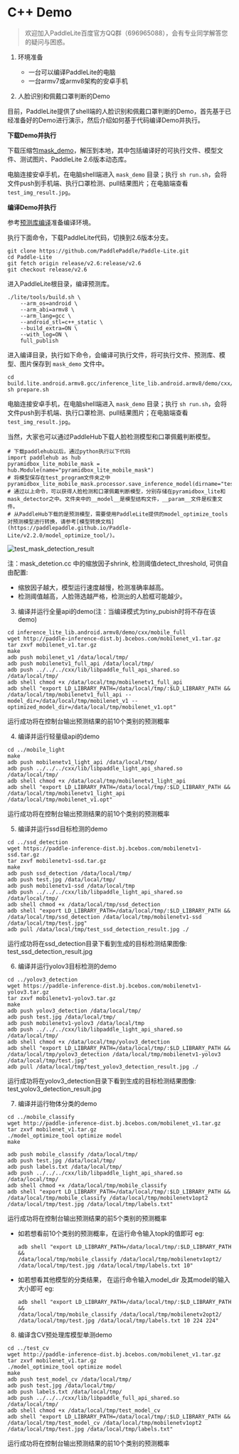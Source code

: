 # C++ Demo

> 欢迎加入PaddleLite百度官方QQ群（696965088），会有专业同学解答您的疑问与困惑。

1. 环境准备
   - 一台可以编译PaddleLite的电脑
   - 一台armv7或armv8架构的安卓手机

2. 人脸识别和佩戴口罩判断的Demo

目前，PaddleLite提供了shell端的人脸识别和佩戴口罩判断的Demo，首先基于已经准备好的Demo进行演示，然后介绍如何基于代码编译Demo并执行。

**下载Demo并执行**

下载压缩包[mask_demo](https://paddle-inference-dist.cdn.bcebos.com/PaddleLiteDemo/mask_demo_v2.6.tgz)，解压到本地，其中包括编译好的可执行文件、模型文件、测试图片、PaddleLite 2.6版本动态库。

电脑连接安卓手机，在电脑shell端进入 `mask_demo` 目录；执行 `sh run.sh`，会将文件push到手机端、执行口罩检测、pull结果图片；在电脑端查看 `test_img_result.jpg`。


**编译Demo并执行**

参考[预测库编译](https://paddle-lite.readthedocs.io/zh/latest/user_guides/source_compile.html)准备编译环境。

执行下面命令，下载PaddleLite代码，切换到2.6版本分支。
```shell
git clone https://github.com/PaddlePaddle/Paddle-Lite.git
cd Paddle-Lite
git fetch origin release/v2.6:release/v2.6 
git checkout release/v2.6
```

进入PaddleLite根目录，编译预测库。
```shell
./lite/tools/build.sh \
    --arm_os=android \
    --arm_abi=armv8 \
    --arm_lang=gcc \
    --android_stl=c++_static \
    --build_extra=ON \
    --with_log=ON \
    full_publish
```

进入编译目录，执行如下命令，会编译可执行文件，将可执行文件、预测库、模型、图片保存到 `mask_demo` 文件中。
```shell
cd build.lite.android.armv8.gcc/inference_lite_lib.android.armv8/demo/cxx/mask_detection
sh prepare.sh
```

电脑连接安卓手机，在电脑shell端进入 `mask_demo` 目录；执行 `sh run.sh`，会将文件push到手机端、执行口罩检测、pull结果图片；在电脑端查看 `test_img_result.jpg`。

当然，大家也可以通过PaddleHub下载人脸检测模型和口罩佩戴判断模型。
```
# 下载paddlehub以后，通过python执行以下代码
import paddlehub as hub
pyramidbox_lite_mobile_mask = hub.Module(name="pyramidbox_lite_mobile_mask")
# 将模型保存在test_program文件夹之中
pyramidbox_lite_mobile_mask.processor.save_inference_model(dirname="test_program") 
# 通过以上命令，可以获得人脸检测和口罩佩戴判断模型，分别存储在pyramidbox_lite和mask_detector之中。文件夹中的__model__是模型结构文件，__param__文件是权重文件。
# 从PaddleHub下载的是预测模型，需要使用PaddleLite提供的model_optimize_tools对预测模型进行转换，请参考[模型转换文档](https://paddlepaddle.github.io/Paddle-Lite/v2.2.0/model_optimize_tool/)。
```

![test_mask_detection_result](https://user-images.githubusercontent.com/7383104/75131866-bae64300-570f-11ea-9cad-17acfaea1cfc.jpg)

注：mask_detetion.cc 中的缩放因子shrink, 检测阈值detect_threshold, 可供自由配置:
   - 缩放因子越大，模型运行速度越慢，检测准确率越高。
   - 检测阈值越高，人脸筛选越严格，检测出的人脸框可能越少。

3. 编译并运行全量api的demo(注：当编译模式为tiny_pubish时将不存在该demo)
```shell
cd inference_lite_lib.android.armv8/demo/cxx/mobile_full
wget http://paddle-inference-dist.bj.bcebos.com/mobilenet_v1.tar.gz
tar zxvf mobilenet_v1.tar.gz
make
adb push mobilenet_v1 /data/local/tmp/
adb push mobilenetv1_full_api /data/local/tmp/
adb push ../../../cxx/lib/libpaddle_full_api_shared.so /data/local/tmp/
adb shell chmod +x /data/local/tmp/mobilenetv1_full_api
adb shell "export LD_LIBRARY_PATH=/data/local/tmp/:$LD_LIBRARY_PATH && 
/data/local/tmp/mobilenetv1_full_api --model_dir=/data/local/tmp/mobilenet_v1 --optimized_model_dir=/data/local/tmp/mobilenet_v1.opt"
```
运行成功将在控制台输出预测结果的前10个类别的预测概率

4. 编译并运行轻量级api的demo
```shell
cd ../mobile_light
make
adb push mobilenetv1_light_api /data/local/tmp/
adb push ../../../cxx/lib/libpaddle_light_api_shared.so /data/local/tmp/
adb shell chmod +x /data/local/tmp/mobilenetv1_light_api
adb shell "export LD_LIBRARY_PATH=/data/local/tmp/:$LD_LIBRARY_PATH && 
/data/local/tmp/mobilenetv1_light_api /data/local/tmp/mobilenet_v1.opt"
```
运行成功将在控制台输出预测结果的前10个类别的预测概率

5. 编译并运行ssd目标检测的demo
```shell
cd ../ssd_detection
wget https://paddle-inference-dist.bj.bcebos.com/mobilenetv1-ssd.tar.gz
tar zxvf mobilenetv1-ssd.tar.gz
make
adb push ssd_detection /data/local/tmp/
adb push test.jpg /data/local/tmp/
adb push mobilenetv1-ssd /data/local/tmp
adb push ../../../cxx/lib/libpaddle_light_api_shared.so /data/local/tmp/
adb shell chmod +x /data/local/tmp/ssd_detection
adb shell "export LD_LIBRARY_PATH=/data/local/tmp/:$LD_LIBRARY_PATH && 
/data/local/tmp/ssd_detection /data/local/tmp/mobilenetv1-ssd /data/local/tmp/test.jpg"
adb pull /data/local/tmp/test_ssd_detection_result.jpg ./
```
运行成功将在ssd_detection目录下看到生成的目标检测结果图像: test_ssd_detection_result.jpg

6. 编译并运行yolov3目标检测的demo
```shell
cd ../yolov3_detection
wget https://paddle-inference-dist.bj.bcebos.com/mobilenetv1-yolov3.tar.gz
tar zxvf mobilenetv1-yolov3.tar.gz
make
adb push yolov3_detection /data/local/tmp/
adb push test.jpg /data/local/tmp/
adb push mobilenetv1-yolov3 /data/local/tmp
adb push ../../../cxx/lib/libpaddle_light_api_shared.so /data/local/tmp/
adb shell chmod +x /data/local/tmp/yolov3_detection
adb shell "export LD_LIBRARY_PATH=/data/local/tmp/:$LD_LIBRARY_PATH && 
/data/local/tmp/yolov3_detection /data/local/tmp/mobilenetv1-yolov3 /data/local/tmp/test.jpg"
adb pull /data/local/tmp/test_yolov3_detection_result.jpg ./
```
运行成功将在yolov3_detection目录下看到生成的目标检测结果图像: test_yolov3_detection_result.jpg

7. 编译并运行物体分类的demo
```shell
cd ../mobile_classify
wget http://paddle-inference-dist.bj.bcebos.com/mobilenet_v1.tar.gz
tar zxvf mobilenet_v1.tar.gz
./model_optimize_tool optimize model
make

adb push mobile_classify /data/local/tmp/
adb push test.jpg /data/local/tmp/
adb push labels.txt /data/local/tmp/
adb push ../../../cxx/lib/libpaddle_light_api_shared.so /data/local/tmp/
adb shell chmod +x /data/local/tmp/mobile_classify
adb shell "export LD_LIBRARY_PATH=/data/local/tmp/:$LD_LIBRARY_PATH && 
/data/local/tmp/mobile_classify /data/local/tmp/mobilenetv1opt2 /data/local/tmp/test.jpg /data/local/tmp/labels.txt"
```
运行成功将在控制台输出预测结果的前5个类别的预测概率
- 如若想看前10个类别的预测概率，在运行命令输入topk的值即可
    eg:
    ```shell
    adb shell "export LD_LIBRARY_PATH=/data/local/tmp/:$LD_LIBRARY_PATH && 
    /data/local/tmp/mobile_classify /data/local/tmp/mobilenetv1opt2/ /data/local/tmp/test.jpg /data/local/tmp/labels.txt 10"
    ```
- 如若想看其他模型的分类结果， 在运行命令输入model_dir 及其model的输入大小即可
    eg:
    ```shell
    adb shell "export LD_LIBRARY_PATH=/data/local/tmp/:$LD_LIBRARY_PATH && 
    /data/local/tmp/mobile_classify /data/local/tmp/mobilenetv2opt2/ /data/local/tmp/test.jpg /data/local/tmp/labels.txt 10 224 224"
    ```
    
8. 编译含CV预处理库模型单测demo 
```shell
cd ../test_cv
wget http://paddle-inference-dist.bj.bcebos.com/mobilenet_v1.tar.gz
tar zxvf mobilenet_v1.tar.gz
./model_optimize_tool optimize model
make
adb push test_model_cv /data/local/tmp/
adb push test.jpg /data/local/tmp/
adb push labels.txt /data/local/tmp/
adb push ../../../cxx/lib/libpaddle_full_api_shared.so /data/local/tmp/
adb shell chmod +x /data/local/tmp/test_model_cv
adb shell "export LD_LIBRARY_PATH=/data/local/tmp/:$LD_LIBRARY_PATH && 
/data/local/tmp/test_model_cv /data/local/tmp/mobilenetv1opt2 /data/local/tmp/test.jpg /data/local/tmp/labels.txt"
```
运行成功将在控制台输出预测结果的前10个类别的预测概率

